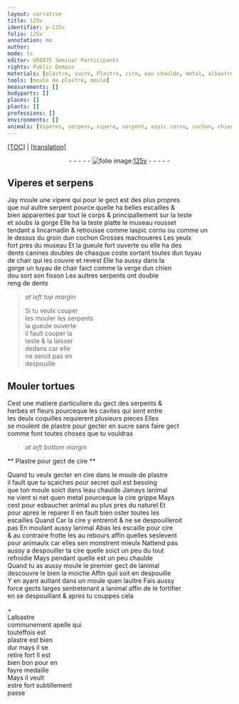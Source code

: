 ```yaml
---
layout: narrative
title: 125v
identifier: p-125v
folio: 125v
annotation: no
author:
mode: tc
editor: GR8975 Seminar Participants
rights: Public Domain
materials: [plastre, sucre, Plastre, cire, eau chaulde, metal, albastre]
tools: [moule de plastre, moule]
measurements: []
bodyparts: []
places: []
plants: []
professions: []
environments: []
animals: [Viperes, serpens, vipere, serpent, aspic cornu, cochon, chien, serpents, tortues]
---
```


<p><a href="{{ site.baseurl }}/diplomatic/">[TOC]</a> | <a href="{{ site.baseurl }}/texts/p-125v_tl/" target="_blank">[translation]</a></p><div class="folio" align="center">- - - - - <a href="http://gallica.bnf.fr/ark:/12148/btv1b10500001g/f256.item.r=" target="_blank"><img src="https://cu-mkp.github.io/2017-workshop-edition/assets/photo-icon.png" alt="folio image: " style="display:inline-block; margin-bottom:-3px;"/>125v</a> - - - - - </div>  
  

## <span class="al">Viperes</span> et <span class="al">serpens</span>

 
 Jay moule une <span class="al">vipere</span> qui pour le gect est des plus propres<br/> que nul aultre <span class="al">serpent</span> pource quelle ha belles escailles &<br/> bien apparentes par tout le corps & principallement sur la teste <br/> et soubs la gorge Elle ha la teste platte le museau rousset<br/> tendant a lincarnadin & retrousse comme l<span class="al">aspic cornu</span> ou comme <span class="del">un</span><br/> le dessus du groin dun <span class="al">cochon</span> Grosses machoueres Les yeulx<br/> fort pres du museau Et la gueule fort ouverte ou elle <span class="add">ha</span> des<br/> dents canines doubles de chasque coste sortant toutes dun tuyau<br/> de chair qui les couvre et revest Elle ha aussy dans la<br/> gorge un tuyau de chair faict comme la verge dun <span class="al">chien</span><br/> dou sort son fisson Les aultres <span class="al">serpents</span> ont double<br/> reng de dents
 
> *at left top margin*
> 
> 
>   Si tu veulx <span class="del">couper</span><br/> <span class="del">les</span> mouler les <span class="al">serpents</span><br/> la gueule ouverte<br/> il fault couper la<br/> teste & la laisser<br/> dedans car elle<br/> ne seroit pas en<br/> despouille
 
 
  

## Mouler <span class="al">tortues</span>

 
 Cest une matiere particuliere du gect des <span class="al">serpents</span> &<br/> herbes et fleurs pourceque les cavites qui sont entre<br/> les deulx coquilles requierent plusieurs pieces Elles<br/> se moulent de <span class="m">plastre</span> pour gecter en <span class="m">sucre</span> sans faire gect<br/> comme font toutes choses que tu vouldras
 
 
> *at left bottom margin*
> 
> 
>   

** <span class="m">Plastre</span> pour gect de <span class="m">cire</span> **

 
 Quand tu veulx gecter en <span class="m">cire</span> dans le <span class="tl">moule de <span class="m">plastre</span></span><br/> il fault que tu sçaiches pour secret quil est besoing<br/> que ton <span class="tl">moule</span> soict dans l<span class="m">eau chaulde</span> Jamays lanimal<br/> ne vient si net quen <span class="m">metal</span> pourceque la <span class="m">cire</span> grippe Mays<br/> cest pour esbaucher animal au plus pres du naturel <span class="del">Et</span><br/> pour apres le reparer Il en fault bien oster toutes les<br/> escailles <span class="del">Quand</span> <span class="add">Car</span> la cire y entreroit & ne se despouilleroit<br/> pas En moulant aussy lanimal Abas les escaille pour <span class="m">cire</span><br/> & au contraire frotte les au rebours affin quelles seslevent<br/> pour animaulx car elles sen monstrent mieulx Nattend pas<br/> aussy a despouiller ta <span class="m">cire</span> quelle soict <span class="del">un peu</span> du tout<br/> refroidie Mays pendant quelle est un peu chaulde<br/> Quand tu as aussy moule le premier gect de lanimal<br/> descouvre le bien la moictie Affin quil soit en despouille<br/> Y en ayant aultant dans un <span class="tl">moule</span> quen laultre Fais aussy<br/> force gects larges sentretenant a lanimal affin de le fortifier<br/> en se despouillant & apres tu couppes cela
  
 \+<br/> L<span class="m">albastre</span><br/> communement apelle qui<br/> touteffois est<br/> <span class="m">plastre</span> est bien<br/> dur mays il se<br/> retire fort Il est<br/> bien bon pour en<br/> fayre medaille<br/> Mays il veult<br/> estre fort subtillement<br/> passe
 
